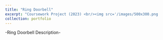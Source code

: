 ```yaml
---
title: "Ring Doorbell"
excerpt: "Coursework Project (2023) <br/><img src='/images/500x300.png'>"
collection: portfolio
---
```


-Ring Doorbell Description-
